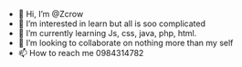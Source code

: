 - 👋 Hi, I’m @Zcrow
- 👀 I’m interested in learn but all is soo complicated
- 🌱 I’m currently learning Js, css, java, php, html.
- 💞️ I’m looking to collaborate on nothing more than my self
- 📫 How to reach me 0984314782

<!---
HWGA
--->
